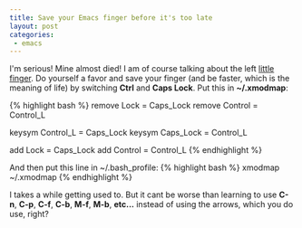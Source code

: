 ```yaml
---
title: Save your Emacs finger before it's too late
layout: post
categories:
 - emacs
---
```


I'm serious! Mine almost died! I am of course talking about the left
[little finger](http://en.wikipedia.org/wiki/Little_finger). Do
yourself a favor and save your finger (and be faster, which is the
meaning of life) by switching **Ctrl** and **Caps Lock**. Put this in
**~/.xmodmap**:

{% highlight bash %}
remove Lock = Caps_Lock
remove Control = Control_L

keysym Control_L = Caps_Lock
keysym Caps_Lock = Control_L

add Lock = Caps_Lock
add Control = Control_L
{% endhighlight %}

And then put this line in ~/.bash_profile:
{% highlight bash %}
xmodmap ~/.xmodmap
{% endhighlight %}

I takes a while getting used to. But it cant be worse than learning to
use **C-n**, **C-p**, **C-f**, **C-b**, **M-f**, **M-b**, **etc...** instead of using the arrows,
which you do use, right?
